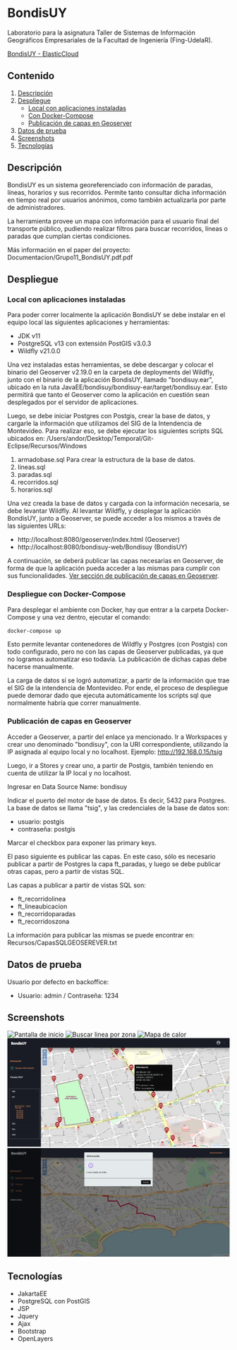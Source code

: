 ﻿# BondisUY

Laboratorio para la asignatura Taller de Sistemas de Información Geográficos Empresariales de la Facultad de Ingeniería (Fing-UdelaR).

[BondisUY - ElasticCloud](https://bondisuy.web.elasticloud.uy/bondisuy-web/Bondisuy)

## Contenido
1. [Descripción](#descripción)
2. [Despliegue](#despliegue)
	- [Local con aplicaciones instaladas](#local-con-aplicaciones-instaladas)
	- [Con Docker-Compose](#con-docker-compose)
	- [Publicación de capas en Geoserver](#publicación-de-capas-en-geoserver)
3. [Datos de prueba](#datos-de-prueba)
4. [Screenshots](#screenshots)
5. [Tecnologías](#tecnologías)

## Descripción

BondisUY es un sistema georeferenciado con información de paradas, líneas, horarios y sus recorridos. Permite tanto consultar dicha información en tiempo real por usuarios anónimos, como también actualizarla por parte de administradores.

La herramienta provee un mapa con información para el usuario final del transporte público, pudiendo realizar filtros para buscar recorridos, líneas o paradas que cumplan ciertas condiciones.

Más información en el paper del proyecto: Documentacion/Grupo11_BondisUY.pdf.pdf

## Despliegue

### Local con aplicaciones instaladas 

Para poder correr localmente la aplicación BondisUY se debe instalar en el equipo local las siguientes aplicaciones y herramientas: 
- JDK v11 
- PostgreSQL v13 con extensión PostGIS v3.0.3 
- Wildfly v21.0.0

Una vez instaladas estas herramientas, se debe descargar y colocar el binario del Geoserver v2.19.0 en la carpeta de deployments del Wildfly, junto con el binario de la aplicación BondisUY, llamado "bondisuy.ear", ubicado en la ruta JavaEE/bondisuy/bondisuy-ear/target/bondisuy.ear. Esto permitirá que tanto el Geoserver como la aplicación en cuestión sean desplegados por el servidor de aplicaciones. 

Luego, se debe iniciar Postgres con Postgis, crear la base de datos, y cargarle la información que utilizamos del SIG de la Intendencia de Montevideo. Para realizar eso, se debe ejecutar los siguientes scripts SQL ubicados en: /Users/andor/Desktop/Temporal/Git-Eclipse/Recursos/Windows 

1. armadobase.sql Para crear la estructura de la base de datos. 
2. lineas.sql
3. paradas.sql
4. recorridos.sql
5. horarios.sql 

Una vez creada la base de datos y cargada con la información necesaria, se debe levantar Wildfly. Al levantar Wildfly, y desplegar la aplicación BondisUY, junto a Geoserver, se puede acceder a los mismos a través de las siguientes URLs: 

- http://localhost:8080/geoserver/index.html (Geoserver)
- http://localhost:8080/bondisuy-web/Bondisuy (BondisUY) 

A continuación, se deberá publicar las capas necesarias en Geoserver, de forma de que la aplicación pueda acceder a las mismas para cumplir con sus funcionalidades. [Ver sección de publicación de capas en Geoserver](#publicación-de-capas-en-geoserver).

 
### Despliegue con Docker-Compose

Para desplegar el ambiente con Docker, hay que entrar a la carpeta Docker-Compose y una vez dentro, ejecutar el comando: 
```sh
docker-compose up
```

Esto permite levantar contenedores de Wildfly y Postgres (con Postgis) con todo configurado, pero no con las capas de Geoserver publicadas, ya que no logramos automatizar eso todavía. La publicación de dichas capas debe hacerse manualmente.

La carga de datos sí se logró automatizar, a partir de la información que trae el SIG de la intendencia de Montevideo. Por ende, el proceso de despliegue puede demorar dado que ejecuta automáticamente los scripts sql que normalmente habría que correr manualmente.

### Publicación de capas en Geoserver

Acceder a Geoserver, a partir del enlace ya mencionado. Ir a Workspaces y crear uno denominado "bondisuy", con la URI correspondiente, utilizando la IP asignada al equipo local y no localhost. Ejemplo: http://192.168.0.15/tsig 

Luego, ir a Stores y crear uno, a partir de Postgis, también teniendo en cuenta de utilizar la IP local y no localhost.

Ingresar en Data Source Name: bondisuy

Indicar el puerto del motor de base de datos. Es decir, 5432 para Postgres. La base de datos se llama "tsig", y las credenciales de la base de datos son: 
- usuario: postgis 
- contraseña: postgis

Marcar el checkbox para exponer las primary keys.

El paso siguiente es publicar las capas. En este caso, sólo es necesario publicar a partir de Postgres la capa ft_paradas, y luego se debe publicar otras capas, pero a partir de vistas SQL. 

Las capas a publicar a partir de vistas SQL son: 

- ft_recorridolinea 
- ft_lineaubicacion 
- ft_recorridoparadas 
- ft_recorridoszona

La información para publicar las mismas se puede encontrar en: Recursos/CapasSQLGEOSEREVER.txt

## Datos de prueba
Usuario por defecto en backoffice:

- Usuario: admin / Contraseña: 1234

## Screenshots

![Pantalla de inicio](./Documentacion/screenshots-del-sistema/screenshot01.png)
![Buscar linea por zona](./Documentacion/screenshots-del-sistema/screenshot04.png)
![Mapa de calor](./Documentacion/screenshots-del-sistema/screenshot05.png)
![Ver próximas lineas](./Documentacion/screenshots-del-sistema/screenshot06.png)
![Linea creada (Administrador)](./Documentacion/screenshots-del-sistema/screenshot09.png)

## Tecnologías

- JakartaEE
- PostgreSQL con PostGIS
- JSP
- Jquery
- Ajax
- Bootstrap
- OpenLayers
